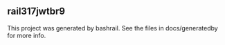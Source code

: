 
## rail317jwtbr9

This project was generated by bashrail. See the files in docs/generatedby for more info.

